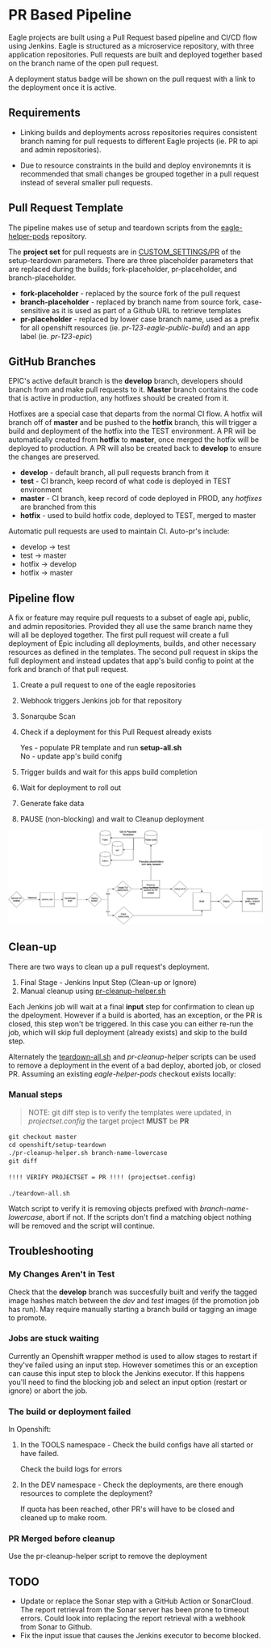 # PR Based Pipeline

Eagle projects are built using a Pull Request based pipeline and CI/CD flow using Jenkins.
Eagle is structured as a microservice repository, with three application repositories. Pull requests are built
and deployed together based on the branch name of the open pull request. 

A deployment status badge will be shown on the pull request with a link to the deployment once it is active.

## Requirements

- Linking builds and deployments across repositories requires consistent branch naming for pull requests to different
Eagle projects (ie. PR to api and admin repositories).

- Due to resource constraints in the build and deploy environemnts it is recommended that small changes be grouped together 
in a pull request instead of several smaller pull requests.


## Pull Request Template

The pipeline makes use of setup and teardown scripts from the [eagle-helper-pods](https://github.com/bcgov/eagle-helper-pods) repository.

The **project set** for pull requests are in [CUSTOM_SETTINGS/PR](https://github.com/bcgov/eagle-helper-pods/tree/master/openshift/setup-teardown/params/CUSTOM_SETTINGS/PR)
of the setup-teardown parameters. There are three placeholder parameters that are replaced during the builds; fork-placeholder, pr-placeholder, and branch-placeholder.

- **fork-placeholder** - replaced by the source fork of the pull request
- **branch-placeholder** - replaced by branch name from source fork, case-sensitive as it is used as part of a Github URL to retrieve templates
- **pr-placeholder** - replaced by lower case branch name, used as a prefix for all openshift resources (ie. *pr-123-eagle-public-build*) and an app label (ie. *pr-123-epic*)

## GitHub Branches

EPIC's active default branch is the **develop** branch, developers should branch from and make pull requests to it. **Master** branch contains the code that is active in production, any hotfixes should be created from it. 

Hotfixes are a special case that departs from the normal CI flow. A hotfix will branch off of **master** and be pushed to the **hotfix** branch, this will trigger a build and deployment of the hotfix into the TEST environment. A PR will be automatically created from **hotfix** to **master**, once merged the hotfix will be deployed to production. A PR will also be created back to **develop** to ensure the changes are preserved.

* **develop** - default branch, all pull requests branch from it
* **test** - CI branch, keep record of what code is deployed in TEST environment
* **master** - CI branch, keep record of code deployed in PROD, any *hotfixes* are branched from this
* **hotfix** - used to build hotfix code, deployed to TEST, merged to master


Automatic pull requests are used to maintain CI. Auto-pr's include:

* develop -> test
* test -> master
* hotfix -> develop
* hotfix -> master

## Pipeline flow

A fix or feature may require pull requests to a subset of eagle api, public, and admin repositories. Provided they all use the same branch name they will all be deployed together. The first pull request will create a full deployment of Epic including all deployments, builds, and other necessary resources as defined in the templates. The second pull request in skips the full deployment and instead updates that app's build config to point at the fork and branch of that pull request.

1. Create a pull request to one of the eagle repositories
2. Webhook triggers Jenkins job for that repository
3. Sonarqube Scan
4. Check if a deployment for this Pull Request already exists

   Yes - populate PR template and run **setup-all.sh**  
   No - update app's build conifg 

5. Trigger builds and wait for this apps build completion
6. Wait for deployment to roll out
7. Generate fake data
8. PAUSE (non-blocking) and wait to Cleanup deployment

![alt text](images/eagle-pipeline.png "EPIC PR Pipeline Model")

## Clean-up

There are two ways to clean up a pull request's deployment.

1. Final Stage - Jenkins Input Step (Clean-up or Ignore)
2. Manual cleanup using [pr-cleanup-helper.sh](https://github.com/bcgov/eagle-helper-pods/blob/master/openshift/setup-teardown/pr-cleanup-helper.sh)

Each Jenkins job will wait at a final **input** step for confirmation to clean up the dpeloyment. However if a build is aborted, has an exception, or the PR is closed, this step won't be triggered. In this case you can either re-run the job, which will skip full deployment (already exists) and skip to the build step.

Alternately the [teardown-all.sh](https://github.com/bcgov/eagle-helper-pods/blob/master/openshift/setup-teardown/teardown-all.sh) and *pr-cleanup-helper* scripts can be used to remove a deployment in the event of a bad deploy, aborted job, or closed PR. Assuming an existing *eagle-helper-pods* checkout exists locally:

### Manual steps

> NOTE: git diff step is to verify the templates were updated, in *projectset.config* the target project **MUST** be **PR**

```
git checkout master
cd openshift/setup-teardown
./pr-cleanup-helper.sh branch-name-lowercase
git diff

!!!! VERIFY PROJECTSET = PR !!!! (projectset.config)

./teardown-all.sh
```

Watch script to verify it is removing objects prefixed with *branch-name-lowercase*, abort if not. If the scripts don't find a matching object nothing will be removed and the script will continue.


## Troubleshooting

### My Changes Aren't in Test

Check that the **develop** branch was succesfully built and verify the tagged image hashes match between the *dev* and *test* images (if the promotion job has run). May require manually starting a branch build or tagging an image to promote.

### Jobs are stuck waiting

Currently an Openshift wrapper method is used to allow stages to restart if they've failed using an input step. However sometimes this or an exception can cause this input step to block the Jenkins executor. If this happens you'll need to find the blocking job and select an input option (restart or ignore) or abort the job.

### The build or deployment failed

In Openshift:

1. In the TOOLS namespace - Check the build configs have all started or have failed.
   
   Check the build logs for errors

2. In the DEV namespace - Check the deployments, are there enough resources to complete the deployment?

   If quota has been reached, other PR's will have to be closed and cleaned up to make room.

### PR Merged before cleanup

Use the pr-cleanup-helper script to remove the deployment


## TODO

- Update or replace the Sonar step with a GitHub Action or SonarCloud. The report retrieval from the Sonar server has been prone to timeout errors. Could look into replacing the report retrieval with a webhook from Sonar to Github.
- Fix the input issue that causes the Jenkins executor to become blocked.
